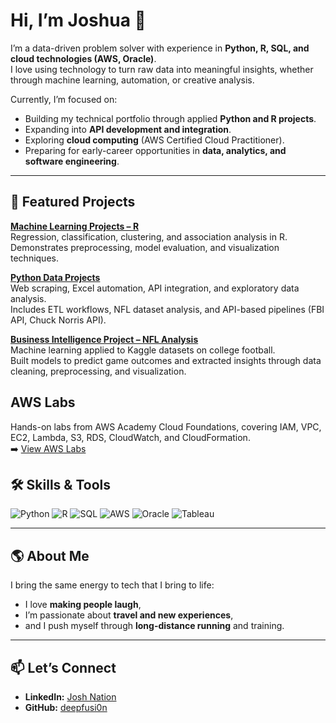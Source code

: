 # Hi, I’m Joshua 👋

I’m a data-driven problem solver with experience in **Python, R, SQL, and cloud technologies (AWS, Oracle)**.  
I love using technology to turn raw data into meaningful insights, whether through machine learning, automation, or creative analysis.

Currently, I’m focused on:
- Building my technical portfolio through applied **Python and R projects**.  
- Expanding into **API development and integration**.  
- Exploring **cloud computing** (AWS Certified Cloud Practitioner).  
- Preparing for early-career opportunities in **data, analytics, and software engineering**.  

--- 

## 🔗 Featured Projects  

**[Machine Learning Projects – R](./Machine_Learning_R)**  
Regression, classification, clustering, and association analysis in R.  
Demonstrates preprocessing, model evaluation, and visualization techniques.  

**[Python Data Projects](./data-projects-python/README.md)**  
Web scraping, Excel automation, API integration, and exploratory data analysis.  
Includes ETL workflows, NFL dataset analysis, and API-based pipelines (FBI API, Chuck Norris API).  

**[Business Intelligence Project – NFL Analysis](./Business_Intelligence_NFL)**  
Machine learning applied to Kaggle datasets on college football.  
Built models to predict game outcomes and extracted insights through data cleaning, preprocessing, and visualization.  

## AWS Labs
Hands-on labs from AWS Academy Cloud Foundations, covering IAM, VPC, EC2, Lambda, S3, RDS, CloudWatch, and CloudFormation.  
➡️ [View AWS Labs](./aws-labs/README.md) 

## 🛠️ Skills & Tools

![Python](https://img.shields.io/badge/Python-3776AB?logo=python&logoColor=white)
![R](https://img.shields.io/badge/R-276DC3?logo=r&logoColor=white)
![SQL](https://img.shields.io/badge/SQL-4479A1?logo=postgresql&logoColor=white)
![AWS](https://img.shields.io/badge/AWS-232F3E?logo=amazonaws&logoColor=white)
![Oracle](https://img.shields.io/badge/Oracle-F80000?logo=oracle&logoColor=white)
![Tableau](https://img.shields.io/badge/Tableau-E97627?logo=tableau&logoColor=white)

---

## 🌎 About Me
I bring the same energy to tech that I bring to life:  
- I love **making people laugh**,  
- I’m passionate about **travel and new experiences**,  
- and I push myself through **long-distance running** and training.  

---

## 📫 Let’s Connect
- **LinkedIn:** [Josh Nation](https://www.linkedin.com/in/joshnation/)  
- **GitHub:** [deepfusi0n](https://github.com/deepfusi0n)  
